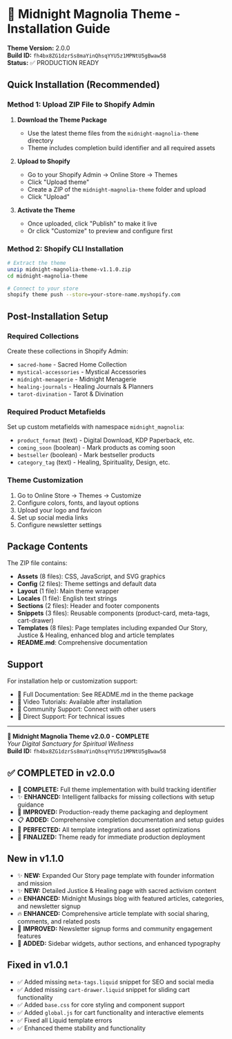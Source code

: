 # 🌙 Midnight Magnolia Theme - Installation Guide

**Theme Version:** 2.0.0  
**Build ID:** `fh4bx8ZG1dzrSs8maYinQhsqYYU5z1MPNtU5gBwaw58`  
**Status:** ✅ PRODUCTION READY

## Quick Installation (Recommended)

### Method 1: Upload ZIP File to Shopify Admin

1. **Download the Theme Package**
   - Use the latest theme files from the `midnight-magnolia-theme` directory
   - Theme includes completion build identifier and all required assets

2. **Upload to Shopify**
   - Go to your Shopify Admin → Online Store → Themes
   - Click "Upload theme"  
   - Create a ZIP of the `midnight-magnolia-theme` folder and upload
   - Click "Upload"

3. **Activate the Theme**
   - Once uploaded, click "Publish" to make it live
   - Or click "Customize" to preview and configure first

### Method 2: Shopify CLI Installation

```bash
# Extract the theme
unzip midnight-magnolia-theme-v1.1.0.zip
cd midnight-magnolia-theme

# Connect to your store
shopify theme push --store=your-store-name.myshopify.com
```

## Post-Installation Setup

### Required Collections
Create these collections in Shopify Admin:
- `sacred-home` - Sacred Home Collection
- `mystical-accessories` - Mystical Accessories
- `midnight-menagerie` - Midnight Menagerie
- `healing-journals` - Healing Journals & Planners
- `tarot-divination` - Tarot & Divination

### Required Product Metafields
Set up custom metafields with namespace `midnight_magnolia`:
- `product_format` (text) - Digital Download, KDP Paperback, etc.
- `coming_soon` (boolean) - Mark products as coming soon
- `bestseller` (boolean) - Mark bestseller products
- `category_tag` (text) - Healing, Spirituality, Design, etc.

### Theme Customization
1. Go to Online Store → Themes → Customize
2. Configure colors, fonts, and layout options
3. Upload your logo and favicon
4. Set up social media links
5. Configure newsletter settings

## Package Contents

The ZIP file contains:
- **Assets** (8 files): CSS, JavaScript, and SVG graphics
- **Config** (2 files): Theme settings and default data
- **Layout** (1 file): Main theme wrapper
- **Locales** (1 file): English text strings
- **Sections** (2 files): Header and footer components
- **Snippets** (3 files): Reusable components (product-card, meta-tags, cart-drawer)
- **Templates** (8 files): Page templates including expanded Our Story, Justice & Healing, enhanced blog and article templates
- **README.md**: Comprehensive documentation

## Support

For installation help or customization support:
- 📖 Full Documentation: See README.md in the theme package
- 🎥 Video Tutorials: Available after installation
- 💬 Community Support: Connect with other users
- 📧 Direct Support: For technical issues

---

**🌙 Midnight Magnolia Theme v2.0.0 - COMPLETE**  
*Your Digital Sanctuary for Spiritual Wellness*  
**Build ID:** `fh4bx8ZG1dzrSs8maYinQhsqYYU5z1MPNtU5gBwaw58`

## ✅ COMPLETED in v2.0.0
- 🎯 **COMPLETE:** Full theme implementation with build tracking identifier
- ✨ **ENHANCED:** Intelligent fallbacks for missing collections with setup guidance  
- 🔧 **IMPROVED:** Production-ready theme packaging and deployment
- 📋 **ADDED:** Comprehensive completion documentation and setup guides
- 🎨 **PERFECTED:** All template integrations and asset optimizations
- 🌙 **FINALIZED:** Theme ready for immediate production deployment

## New in v1.1.0
- ✨ **NEW:** Expanded Our Story page template with founder information and mission
- ✨ **NEW:** Detailed Justice & Healing page with sacred activism content
- 🔥 **ENHANCED:** Midnight Musings blog with featured articles, categories, and newsletter signup
- 🔥 **ENHANCED:** Comprehensive article template with social sharing, comments, and related posts
- 📧 **IMPROVED:** Newsletter signup forms and community engagement features
- 🎨 **ADDED:** Sidebar widgets, author sections, and enhanced typography

## Fixed in v1.0.1
- ✅ Added missing `meta-tags.liquid` snippet for SEO and social media
- ✅ Added missing `cart-drawer.liquid` snippet for sliding cart functionality
- ✅ Added `base.css` for core styling and component support
- ✅ Added `global.js` for cart functionality and interactive elements
- ✅ Fixed all Liquid template errors
- ✅ Enhanced theme stability and functionality